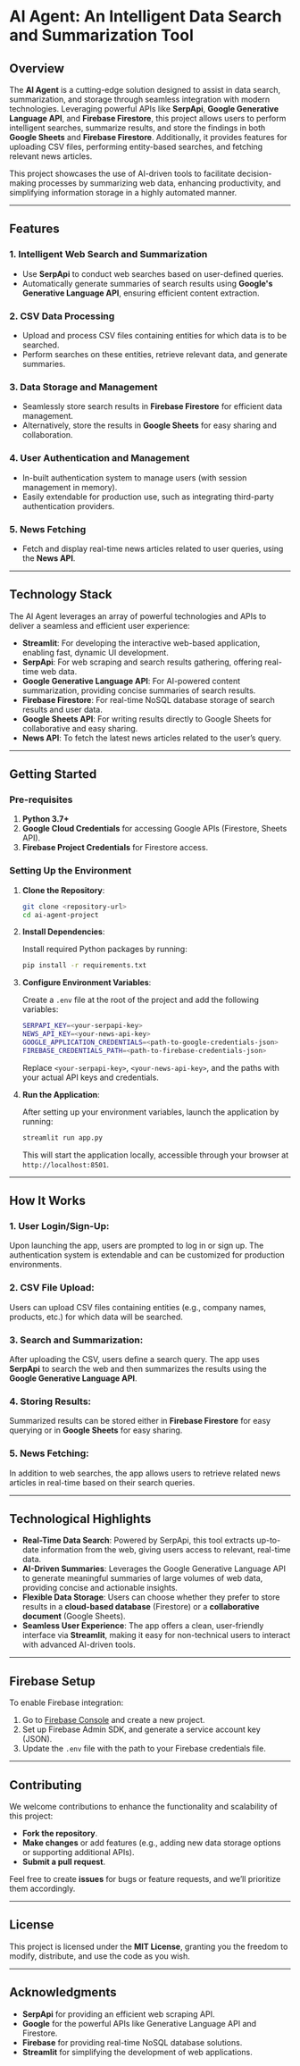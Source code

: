 
# **AI Agent: An Intelligent Data Search and Summarization Tool**

## **Overview**

The **AI Agent** is a cutting-edge solution designed to assist in data search, summarization, and storage through seamless integration with modern technologies. Leveraging powerful APIs like **SerpApi**, **Google Generative Language API**, and **Firebase Firestore**, this project allows users to perform intelligent searches, summarize results, and store the findings in both **Google Sheets** and **Firebase Firestore**. Additionally, it provides features for uploading CSV files, performing entity-based searches, and fetching relevant news articles.

This project showcases the use of AI-driven tools to facilitate decision-making processes by summarizing web data, enhancing productivity, and simplifying information storage in a highly automated manner.

---

## **Features**

### 1. **Intelligent Web Search and Summarization**
   - Use **SerpApi** to conduct web searches based on user-defined queries.
   - Automatically generate summaries of search results using **Google's Generative Language API**, ensuring efficient content extraction.

### 2. **CSV Data Processing**
   - Upload and process CSV files containing entities for which data is to be searched.
   - Perform searches on these entities, retrieve relevant data, and generate summaries.

### 3. **Data Storage and Management**
   - Seamlessly store search results in **Firebase Firestore** for efficient data management.
   - Alternatively, store the results in **Google Sheets** for easy sharing and collaboration.

### 4. **User Authentication and Management**
   - In-built authentication system to manage users (with session management in memory).
   - Easily extendable for production use, such as integrating third-party authentication providers.

### 5. **News Fetching**
   - Fetch and display real-time news articles related to user queries, using the **News API**.

---

## **Technology Stack**

The AI Agent leverages an array of powerful technologies and APIs to deliver a seamless and efficient user experience:

- **Streamlit**: For developing the interactive web-based application, enabling fast, dynamic UI development.
- **SerpApi**: For web scraping and search results gathering, offering real-time web data.
- **Google Generative Language API**: For AI-powered content summarization, providing concise summaries of search results.
- **Firebase Firestore**: For real-time NoSQL database storage of search results and user data.
- **Google Sheets API**: For writing results directly to Google Sheets for collaborative and easy sharing.
- **News API**: To fetch the latest news articles related to the user’s query.
  
---

## **Getting Started**

### **Pre-requisites**

1. **Python 3.7+**
2. **Google Cloud Credentials** for accessing Google APIs (Firestore, Sheets API).
3. **Firebase Project Credentials** for Firestore access.

### **Setting Up the Environment**

1. **Clone the Repository**:

   ```bash
   git clone <repository-url>
   cd ai-agent-project
   ```

2. **Install Dependencies**:
   
   Install required Python packages by running:

   ```bash
   pip install -r requirements.txt
   ```

3. **Configure Environment Variables**:

   Create a `.env` file at the root of the project and add the following variables:

   ```bash
   SERPAPI_KEY=<your-serpapi-key>
   NEWS_API_KEY=<your-news-api-key>
   GOOGLE_APPLICATION_CREDENTIALS=<path-to-google-credentials-json>
   FIREBASE_CREDENTIALS_PATH=<path-to-firebase-credentials-json>
   ```

   Replace `<your-serpapi-key>`, `<your-news-api-key>`, and the paths with your actual API keys and credentials.

4. **Run the Application**:

   After setting up your environment variables, launch the application by running:

   ```bash
   streamlit run app.py
   ```

   This will start the application locally, accessible through your browser at `http://localhost:8501`.

---

## **How It Works**

### 1. **User Login/Sign-Up**:
   Upon launching the app, users are prompted to log in or sign up. The authentication system is extendable and can be customized for production environments.

### 2. **CSV File Upload**:
   Users can upload CSV files containing entities (e.g., company names, products, etc.) for which data will be searched.

### 3. **Search and Summarization**:
   After uploading the CSV, users define a search query. The app uses **SerpApi** to search the web and then summarizes the results using the **Google Generative Language API**.

### 4. **Storing Results**:
   Summarized results can be stored either in **Firebase Firestore** for easy querying or in **Google Sheets** for easy sharing.

### 5. **News Fetching**:
   In addition to web searches, the app allows users to retrieve related news articles in real-time based on their search queries.

---

## **Technological Highlights**

- **Real-Time Data Search**: Powered by SerpApi, this tool extracts up-to-date information from the web, giving users access to relevant, real-time data.
- **AI-Driven Summaries**: Leverages the Google Generative Language API to generate meaningful summaries of large volumes of web data, providing concise and actionable insights.
- **Flexible Data Storage**: Users can choose whether they prefer to store results in a **cloud-based database** (Firestore) or a **collaborative document** (Google Sheets).
- **Seamless User Experience**: The app offers a clean, user-friendly interface via **Streamlit**, making it easy for non-technical users to interact with advanced AI-driven tools.

---

## **Firebase Setup**

To enable Firebase integration:

1. Go to [Firebase Console](https://console.firebase.google.com/) and create a new project.
2. Set up Firebase Admin SDK, and generate a service account key (JSON).
3. Update the `.env` file with the path to your Firebase credentials file.

---

## **Contributing**

We welcome contributions to enhance the functionality and scalability of this project:

- **Fork the repository**.
- **Make changes** or add features (e.g., adding new data storage options or supporting additional APIs).
- **Submit a pull request**.

Feel free to create **issues** for bugs or feature requests, and we’ll prioritize them accordingly.

---

## **License**

This project is licensed under the **MIT License**, granting you the freedom to modify, distribute, and use the code as you wish.

---

## **Acknowledgments**

- **SerpApi** for providing an efficient web scraping API.
- **Google** for the powerful APIs like Generative Language API and Firestore.
- **Firebase** for providing real-time NoSQL database solutions.
- **Streamlit** for simplifying the development of web applications.
  
